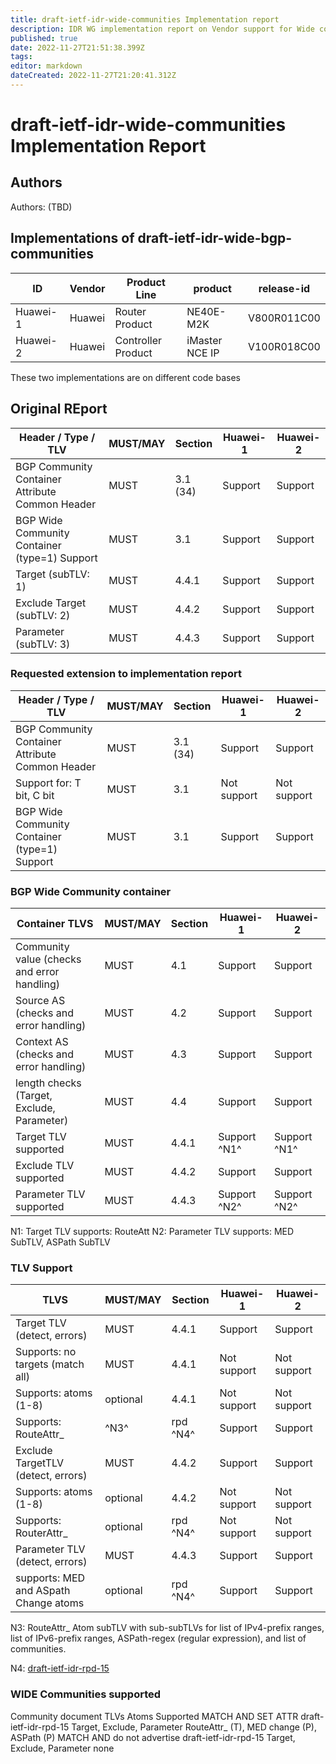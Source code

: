 ```yaml
---
title: draft-ietf-idr-wide-communities Implementation report
description: IDR WG implementation report on Vendor support for Wide communities
published: true
date: 2022-11-27T21:51:38.399Z
tags: 
editor: markdown
dateCreated: 2022-11-27T21:20:41.312Z
---
```


# draft-ietf-idr-wide-communities Implementation Report

## Authors

Authors: (TBD) 


## Implementations of draft-ietf-idr-wide-bgp-communities

|  ID      | Vendor | Product Line       | product        |  release-id |
|---|---|---|---|---|
| Huawei-1 | Huawei | Router Product     | NE40E-M2K      | V800R011C00 | 
| Huawei-2 | Huawei | Controller Product | iMaster NCE IP | V100R018C00 | 

These two implementations are on different code bases


## Original REport 


| Header / Type / TLV |	MUST/MAY |	Section |	Huawei-1 | Huawei-2 |
|---|---|---|---|---|
| BGP Community Container Attribute Common Header | MUST | 3.1 (34) |	Support |	Support |
| BGP Wide Community Container (type=1) Support	  | MUST | 3.1	| Support |	Support |
| Target (subTLV: 1) | MUST	| 4.4.1	| Support |	Support |
| Exclude Target (subTLV: 2) |	MUST | 4.4.2	| Support |	Support |
| Parameter (subTLV: 3)	| MUST	| 4.4.3 |	Support |	Support |

### Requested extension to implementation report

| Header / Type / TLV |	MUST/MAY | Section | Huawei-1 |	Huawei-2 | 
|---|---|---|---|---|
| BGP Community Container Attribute Common Header | MUST |	3.1 (34) | Support | Support |
| Support for: T bit, C bit |	MUST |	3.1	| Not support	| Not support |
| BGP Wide Community Container (type=1) Support |	MUST | 3.1 |	Support |	Support |

### BGP Wide Community container
| Container TLVS  |	MUST/MAY | Section |	Huawei-1 |	Huawei-2 | 
|---|---|---|---|---|
| Community value (checks and error handling) |	MUST  |	4.1	| Support	| Support |
| Source AS (checks and error handling) |	MUST	| 4.2	| Support |	Support |
| Context AS (checks and error handling) |	MUST | 4.3 | Support |	Support |
| length checks (Target, Exclude, Parameter) |	MUST |	4.4 |	Support |	Support |
| Target TLV supported | MUST |	4.4.1	| Support ^N1^ | Support ^N1^ | 
| Exclude TLV supported	  | MUST | 4.4.2 | Support	| Support |
| Parameter TLV supported	| MUST | 4.4.3 | Support ^N2^ |	Support ^N2^ |

N1: Target TLV supports: RouteAtt
N2: Parameter TLV supports: MED SubTLV, ASPath SubTLV

### TLV Support

| TLVS |	MUST/MAY | Section  |	Huawei-1 | Huawei-2 |
|---|---|---|---|---|
| Target TLV (detect, errors) |	MUST |	4.4.1 |	Support |	Support |
| Supports: no targets (match all) |	MUST |	4.4.1	| Not support |	Not support |
| Supports: atoms (1-8)	| optional | 4.4.1	| Not support	| Not support |
| Supports: RouteAttr_ |	^N3^ | rpd ^N4^  | Support |	Support |
| Exclude TargetTLV (detect, errors)| MUST | 4.4.2	| Support |	Support |
| Supports: atoms (1-8)	| optional |	4.4.2 |	Not support |	Not support |
| Supports: RouterAttr_ |	optional |	rpd ^N4^  |	Not support	| Not support |
| Parameter TLV (detect, errors) | MUST |	4.4.3 |	Support |	Support | 
| supports: MED and ASpath Change atoms	| optional | 	rpd ^N4^ | 	Support |	Support |

N3: RouteAttr_ Atom subTLV with sub-subTLVs for list of IPv4-prefix ranges, list of IPv6-prefix ranges, ASPath-regex (regular expression), and list of communities.

N4: [draft-ietf-idr-rpd-15](https://datatracker.ietf.org/doc/draft-ietf-idr-rpd/)

### WIDE Communities supported

Community	document	TLVs	Atoms Supported
MATCH AND SET ATTR	draft-ietf-idr-rpd-15	Target, Exclude, Parameter	RouteAttr_ (T), MED change (P), ASPath (P)
MATCH AND do not advertise	draft-ietf-idr-rpd-15	Target, Exclude, Parameter	none


